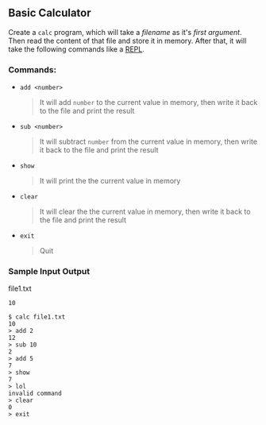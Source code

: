 ## Basic Calculator

Create a `calc` program, which will take a _filename_ as it's _first argument_. Then read the content of that file and store it in memory. After that, it will take the following commands like a [REPL](https://en.wikipedia.org/wiki/Read%E2%80%93eval%E2%80%93print_loop).

### Commands:

- `add <number>`
  > It will add `number` to the current value in memory, then write it back to the file and print the result
  
- `sub <number>`
  > It will subtract `number` from the current value in memory, then write it back to the file and print the result

- `show`
  > It will print the the current value in memory

- `clear`
  > It will clear the the current value in memory, then write it back to the file and print the result

- `exit`
  > Quit
  
### Sample Input Output

file1.txt
```
10
```


```
$ calc file1.txt
10 
> add 2
12
> sub 10
2
> add 5
7
> show
7
> lol
invalid command
> clear
0
> exit
```